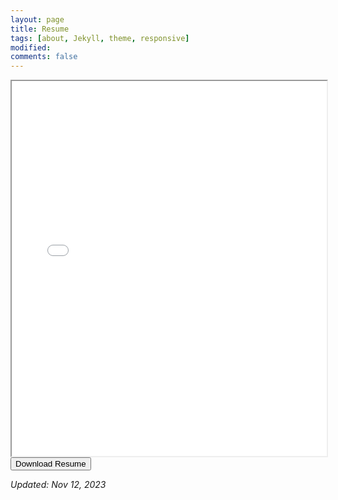 ```yaml
---
layout: page
title: Resume
tags: [about, Jekyll, theme, responsive]
modified: 
comments: false
---
```


<!-- Display the resume iframe immediately -->
<iframe src="/reports/Kundan_Kumar_Fall2023_Resume.docx.pdf" width="100%" height="600px"></iframe>

<!-- Button for downloading the resume -->
<a href="/reports/Kundan_Kumar_Fall2023_Resume.docx.pdf" download="Kundan_Kumar_Resume.pdf">
  <button id="downloadResumeBtn">Download Resume</button>
</a>

<!-- Script to handle the button click (optional if you want to keep the button for downloading) -->
<script>
  document.getElementById("downloadResumeBtn").addEventListener("click", function() {
    document.getElementById("resumeModal").style.display = "block";
  });
</script>

*Updated: Nov 12, 2023*
